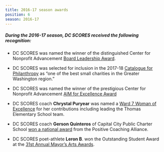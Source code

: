 ```yaml
---
title: 2016-17 season awards
position: 6
season: 2016-17
---
```


##### During the **2016-17** season, DC SCORES received the following recognition:

* DC SCORES was named the winner of the distinguished Center for Nonprofit Advancement [Board Leadership Award](http://bit.ly/BoardAward).

* DC SCORES was selected for inclusion in the 2017-18 <a href="http://bit.ly/2017-18CFP" target="_blank">Catalogue for Philanthropy</a> as “one of the best small charities in the Greater Washington region.”

* DC SCORES was named the winner of the prestigious Center for Nonprofit Advancement <a href="/blog/2017/06/awards-day-dc-scores-wins-twice-in-one-morning" target="_blank">AIM for Excellence Award</a>

* DC SCORES coach **Chrystal Puryear** was named a <a href="http://myemail.constantcontact.com/Announcing-our-Ward-7-Women-of-Excellence---Event-SOLD-OUT-.html?soid=1102590620992&aid=AbyNzjCclK0" target="_blank">Ward 7 Woman of Excellence</a> for her contributions including leading the Thomas Elementary School team.

* DC SCORES coach **Gerson Quinteros** of Capital City Public Charter School <a href="http://positivecoach.org/the-pca-blog/2017-double-goal-coach-award-national-winners/#Feb15" target="_blank">won a national award</a> from the Positive Coaching Alliance.

* DC SCORES poet-athlete **Leron B**. won the Outstanding Student Award at the <a href="https://dcarts.dc.gov/page/31st-mayors-arts-awards" target="_blank">31st Annual Mayor’s Arts Awards</a>.